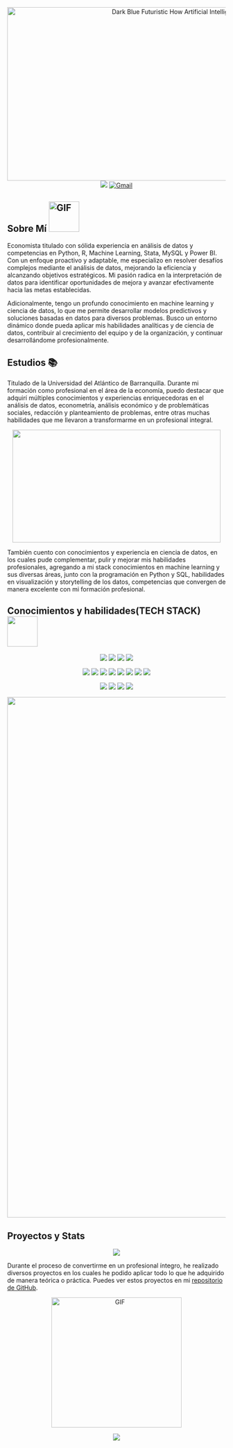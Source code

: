 <div align='center'>
  <img src="https://github.com/JuankTS/JuankTS/assets/166193432/ec6cf1af-51e5-48b0-be7e-fe6d982ddc18" alt="Dark Blue Futuristic How Artificial Intelligence Youtube Thumbnail" width="900" height="400">
</div>

</div>
<div align="center">
  <a href='https://www.linkedin.com/in/juan-camilo-torres-salas-907749265/'><img src="https://skillicons.dev/icons?i=linkedin"/></a>
  <a href="mailto:torressalasjc@gmail.com"><img src="https://skillicons.dev/icons?i=gmail&theme=light" alt="Gmail"/></a>
  </a>
</div>

<h2>
 Sobre Mí
  <img src="https://media.giphy.com/media/Wj7lNjMNDxSmc/giphy.gif" alt="GIF" width="70" height="70">
</h2>

Economista titulado con sólida experiencia en análisis de datos y competencias en Python, R, Machine Learning, Stata, MySQL y Power BI. Con un enfoque proactivo y adaptable, me especializo en resolver desafíos complejos mediante el análisis de datos, mejorando la eficiencia y alcanzando objetivos estratégicos. Mi pasión radica en la interpretación de datos para identificar oportunidades de mejora y avanzar efectivamente hacia las metas establecidas.

Adicionalmente, tengo un profundo conocimiento en machine learning y ciencia de datos, lo que me permite desarrollar modelos predictivos y soluciones basadas en datos para diversos problemas. Busco un entorno dinámico donde pueda aplicar mis habilidades analíticas y de ciencia de datos, contribuir al crecimiento del equipo y de la organización, y continuar desarrollándome profesionalmente.

<h2>
  Estudios 📚
</h2>

Titulado de la Universidad del Atlántico de Barranquilla. Durante mi formación como profesional en el área de la economía, puedo destacar que adquirí múltiples conocimientos y experiencias enriquecedoras en el análisis de datos, econometría, análisis económico y de problemáticas sociales, redacción y planteamiento de problemas, entre otras muchas habilidades que me llevaron a transformarme en un profesional integral.

<p align='center'>
  <img src="https://media.giphy.com/media/fhAwk4DnqNgw8/giphy.gif" width="480" height="260" />
</p>


También cuento con conocimientos y experiencia en ciencia de datos, en los cuales pude complementar, pulir y mejorar mis habilidades profesionales, agregando a mi stack conocimientos en machine learning y sus diversas áreas, junto con la programación en Python y SQL, habilidades en visualización y storytelling de los datos, competencias que convergen de manera excelente con mi formación profesional.

<h2>
  Conocimientos y habilidades(TECH STACK)
  <img src="https://media.giphy.com/media/SHjOSDkKZ18qOHA5B5/giphy.gif" width="70" height="70" />
</h2>



<p align="center">
  <a href="https://www.python.org/" target="_blank"><img src="https://go-skill-icons.vercel.app/api/icons?i=python&theme=light"/></a>
  <a href="https://www.r-project.org/" target="_blank"><img src="https://go-skill-icons.vercel.app/api/icons?i=r&theme=light" /></a>
  <a href="https://matplotlib.org/" target="_blank"><img src="https://go-skill-icons.vercel.app/api/icons?i=matplotlib&theme=light" /></a>
  <a href="https://www.microsoft.com/es-co/microsoft-365/excel" target="_blank"><img src="https://go-skill-icons.vercel.app/api/icons?i=excel&theme=light" /></a>
</p>
<p align="center">
  <a href="https://seaborn.pydata.org/" target="_blank"><img src="https://go-skill-icons.vercel.app/api/icons?i=seaborn&theme=light" /></a>
  <a href="https://pandas.pydata.org/" target="_blank"><img src="https://go-skill-icons.vercel.app/api/icons?i=pandas&theme=light" /></a>
  <a href="https://numpy.org/" target="_blank"><img src="https://go-skill-icons.vercel.app/api/icons?i=numpy&theme=light" /></a>
  <a href="https://www.mysql.com/" target="_blank"><img src="https://go-skill-icons.vercel.app/api/icons?i=mysql&theme=light" /></a>
  <a href="https://scikit-learn.org/" target="_blank"><img src="https://go-skill-icons.vercel.app/api/icons?i=scikitlearn&theme=light" /></a>
  <a href="https://www.tableau.com/" target="_blank"><img src="https://go-skill-icons.vercel.app/api/icons?i=tableau&theme=light" /></a>
  <a href="https://streamlit.io/" target="_blank"><img src="https://go-skill-icons.vercel.app/api/icons?i=streamlit&theme=light" /></a>
  <a href="https://fastapi.tiangolo.com" target="_blank"><img src="https://go-skill-icons.vercel.app/api/icons?i=fastapi&theme=dark" /></a>
</p>
<p align="center">
  <a href="https://git-scm.com/" target="_blank"><img src="https://go-skill-icons.vercel.app/api/icons?i=git&theme=light" /></a>
  <a href="https://github.com/" target="_blank"><img src="https://go-skill-icons.vercel.app/api/icons?i=github&theme=light"/></a>
  <a href="https://daringfireball.net/projects/markdown/" target="_blank"><img src="https://go-skill-icons.vercel.app/api/icons?i=markdown&theme=light" /></a>
  <a href="https://www.tensorflow.org/" target="_blank"><img src="https://go-skill-icons.vercel.app/api/icons?i=tensorflow&theme=light" /></a>
</p>


<p align="center">
  <img src="https://capsule-render.vercel.app/api?type=waving&color=gradient&height=100&section=footer&colorLeft=00FF00&colorRight=32CD32" width="1200"/>
</p>

<h2>Proyectos y Stats</h2>

<div align='center'>
  <img src="https://github-profile-summary-cards.vercel.app/api/cards/profile-details?username=JuankTS&theme=nord_bright">
</div>

Durante el proceso de convertirme en un profesional íntegro, he realizado diversos proyectos en los cuales he podido aplicar todo lo que he adquirido de manera teórica o práctica. Puedes ver estos proyectos en mi [repositorio de GitHub](https://github.com/JuankTS?tab=repositories).


<p align="center">
  <img src="https://media.giphy.com/media/LaVp0AyqR5bGsC5Cbm/giphy.gif" alt="GIF" width="300" height="300" />
</p>
<div align="center">
  <img src="https://komarev.com/ghpvc/?username=JuankTS&&style=for-the-badge" align="center" />
</div>
